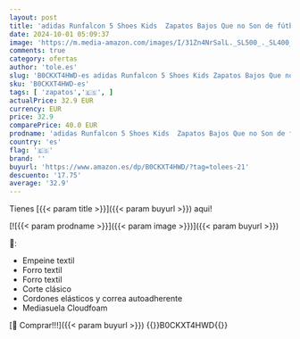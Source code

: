```yaml
---
layout: post
title: 'adidas Runfalcon 5 Shoes Kids  Zapatos Bajos Que no Son de fútbol  Core Black/Pink Spark/Silver Met  33 EU'
date: 2024-10-01 05:09:37
image: 'https://m.media-amazon.com/images/I/31Zn4NrSalL._SL500_._SL400_.jpg'
comments: true
category: ofertas
author: 'tole.es'
slug: 'B0CKXT4HWD-es adidas Runfalcon 5 Shoes Kids Zapatos Bajos Que no Son de...'
sku: 'B0CKXT4HWD-es'
tags: [ 'zapatos','🇪🇸', ]
actualPrice: 32.9 EUR
currency: EUR
price: 32.9
comparePrice: 40.0 EUR
prodname: 'adidas Runfalcon 5 Shoes Kids  Zapatos Bajos Que no Son de fútbol  Core Black/Pink Spark/Silver Met  33 EU'
country: 'es'
flag: '🇪🇸'
brand: ''
buyurl: 'https://www.amazon.es/dp/B0CKXT4HWD/?tag=tolees-21'
descuento: '17.75'
average: '32.9'
---
```


Tienes [{{< param title >}}]({{< param buyurl >}}) aqui!

[![{{< param prodname >}}]({{< param image >}})]({{< param buyurl >}})

🔎:

- Empeine textil
- Forro textil
- Forro textil
- Corte clásico
- Cordones elásticos y correa autoadherente
- Mediasuela Cloudfoam

[🛒 Comprar!!!]({{< param buyurl >}})
{{<world>}}B0CKXT4HWD{{</world>}}
